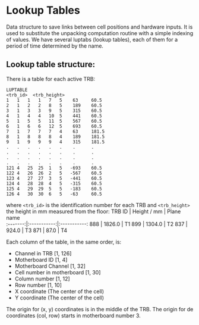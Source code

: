 # Lookup Tables

Data structure to save links between cell positions and hardware inputs. It is used to substitute the unpacking computation routine with a simple indexing of values. We have several luptabs (lookup tables), each of them for a period of time determined by the name.


## Lookup table structure:

There is a table for each active TRB:

```
LUPTABLE
<trb_id>  <trb_height>
1   1   1   1   7   5    63     60.5
2   1   2   2   8   5    189    60.5
3   1   3   3   9   5    315    60.5
4   1   4   4   10  5    441    60.5
5   1   5   5   11  5    567    60.5
6   1   6   6   12  5    693    60.5
7   1   7   7   7   4    63     181.5
8   1   8   8   8   4    189    181.5
9   1   9   9   9   4    315    181.5 
.   .   .   .   .   .    .      .
.   .   .   .   .   .    .      .
.   .   .   .   .   .    .      .
.   .   .   .   .   .    .      .
121 4   25  25  1   5   -693    60.5
122 4   26  26  2   5   -567    60.5
123 4   27  27  3   5   -441    60.5
124 4   28  28  4   5   -315    60.5
125 4   29  29  5   5   -183    60.5
126 4   30  30  6   5   -63     60.5
```

where `<trb_id>` is the identification number for each TRB and `<trb_height>` the height in mm measured from the floor:
 TRB ID  | Height / mm |  Plane name                                
:-------:|:-----------:|:-----------:
   888   |    1826.0   |     T1
   899   |    1304.0   |     T2
   837   |     924.0   |     T3
   871   |      87.0   |     T4


Each column of the table, in the same order, is:
- Channel in TRB [1, 126]
- Motherboard ID [1, 4]
- Motherboard Channel [1, 32]
- Cell number in motherboard [1, 30]
- Column number [1, 12]
- Row number [1, 10]
- X coordinate (The center of the cell)
- Y coordinate (The center of the cell)

The origin for (x, y) coordinates is in the middle of the TRB. The origin for de coordinates (col, row) starts in motherboard number 3.
